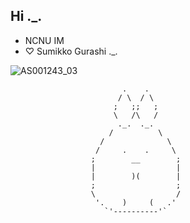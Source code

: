 ## Hi ._.
- NCNU IM
- ♡ Sumikko Gurashi ._.

![AS001243_03](https://github.com/user-attachments/assets/f7988bff-5def-457b-ba06-f19397bc3047)
```
                         .    .  
                        / \  / \
                       ;   ;;   ;
                       \   /\   /
                        ._.  ._.
                      /          \
                    /              \   
                   /     .    .     \  
                  ;        __        ;
                  |                  |
                  |        )(        |
                  ;                  ; 
                  \                  / 
                   '.    )     (   .'
                     `'----------'`
```
